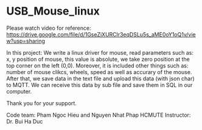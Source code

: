 # USB_Mouse_linux

Please watch video for reference:
https://drive.google.com/file/d/1GseZiXURClr3eqDSLu5s_aME0oY1oQ1v/view?usp=sharing

In this project: We write a linux driver for mouse, read parameters such as: x, y position of mouse, this value is absolute, we take zero position at the top corner on the left (0,0). Moreover, it is included other things such as: number of mouse clikcs, wheels, speed as well as accurary of the mouse.
After that, we save data in the text file and upload this data (with json char) to MQTT. We can receive this data by sub file and save them in SQL in our computer.

Thank you for your support.

Code team:
Pham Ngoc Hieu and Nguyen Nhat Phap
HCMUTE
Instructor: Dr. Bui Ha Duc
